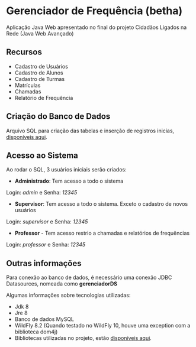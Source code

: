 # Gerenciador de Frequência (betha)
Aplicação Java Web apresentado no final do projeto Cidadãos Ligados na Rede (Java Web Avançado)

## Recursos
- Cadastro de Usuários
- Cadastro de Alunos
- Cadastro de Turmas
- Matrículas
- Chamadas
- Relatório de Frequência

## Criação do Banco de Dados
Arquivo SQL para criação das tabelas e inserção de registros inicias, 
[disponíveis aqui](https://github.com/fraterblack/projeto-java-curso/tree/master/resources).

## Acesso ao Sistema
Ao rodar o SQL, 3 usuários iniciais serão criados:
- **Administrado**: Tem acesso a todo o sistema

Login: *admin* e Senha: *12345*
- **Supervisor**: Tem acesso a todo o sistema. Exceto o cadastro de novos usuários

Login: *supervisor* e Senha: *12345*
- **Professor** - Tem acesso restrio a chamadas e relatórios de frequências

Login: *professor* e Senha: *12345*

## Outras informações
Para conexão ao banco de dados, é necessário uma conexão JDBC Datasources, nomeada como **gerenciadorDS**

Algumas informações sobre tecnologias utilizadas:
- Jdk 8
- Jre 8
- Banco de dados MySQL
- WildFly 8.2 (Quando testado no WildFly 10, houve uma exception com a biblioteca dom4j)
- Bibliotecas utilizadas no projeto, estão [disponíveis aqui](https://github.com/fraterblack/projeto-java-curso/tree/master/resources/libs).
